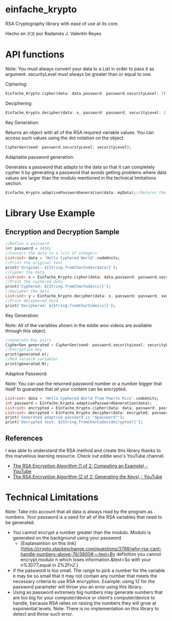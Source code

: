 # einfache_krypto

RSA Cryptography library with ease of use at its core.

Hecho en 🇵🇷 por Radamés J. Valentín Reyes

# API functions

Note: You must always convert your data to a List<int> in order to pass it as argument. securityLevel must always be greater than or equal to one. 

Ciphering:
~~~dart
Einfache_Krypto.cipher(data: data,password: password,securityLevel: 2);
~~~
Deciphering:
~~~dart
Einfache_Krypto.decipher(data: x, password: password, securityLevel: 2);
~~~
Key Generation:

Returns an object with all of the RSA required variable values. You can access such values using the dot notation on the object.

~~~dart
CipherGen(seed: password,securityLevel: securityLevel);
~~~
Adaptable password generation:

Generates a password that adapts to the data so that it can completely cypher it by generating a password that avoids getting problems where data values are larger than the modulo mentioned in the technical limitations section.

~~~dart
Einfache_Krypto.adaptivePasswordGeneration(data: myData);//Returns the password as an int
~~~
# Library Use Example

## Encryption and Decryption Sample

~~~dart
//Define a password
int password = 2434;
//Convert the data to a list of integers
List<int> data = 'Hello Cyphered World'.codeUnits;
//Print the original text
print('Original: ${String.fromCharCodes(data)}');
//Cypher the data
List<int> x = Einfache_Krypto.cipher(data: data,password: password,securityLevel: 2);
//Print the cyphered data
print('Cyphered: ${String.fromCharCodes(x)}');
//Decipher the data
List<int> y = Einfache_Krypto.decipher(data: x, password: password, securityLevel: 2);
//Print decyphered data
print('Deciphered: ${String.fromCharCodes(y)}');
~~~

Key Generation:

Note: All of the variables shown in the eddie woo videos are available through this object.

~~~dart
//Generate Key pairs
CipherGen generated = CipherGen(seed: password,securityLevel: securityLevel);
//Encryption key
print(generated.e);
//Mod value(N variable)
print(generated.N);
~~~
Adaptive Password:

Note: You can use the returned password number or a number bigger that itself to guarantee that all your content can be encrypted.

~~~dart
List<int> data = 'Hello Cyphered World from Puerto Rico'.codeUnits;
int password = Einfache_Krypto.adaptivePasswordGeneration(data);
List<int> encrypted = Einfache_Krypto.cipher(data: data, password: password, securityLevel: 2);
List<int> decrypted = Einfache_Krypto.decipher(data: encrypted, password: password, securityLevel: 2);
print('Generated adaptive password is "$password"');
print('Decrypted test: ${String.fromCharCodes(decrypted)}');
~~~

## References
I was able to understand the RSA method and create this library thanks to this marvelous learning resource. Check out eddie woo's YouTube channel.

- [The RSA Encryption Algorithm (1 of 2: Computing an Example) - YouTube](https://www.youtube.com/watch?v=4zahvcJ9glg)
- [The RSA Encryption Algorithm (2 of 2: Generating the Keys) - YouTube](https://www.youtube.com/watch?v=oOcTVTpUsPQ)

# Technical Limitations

Note: Take into account that all data is always read by the program as numbers. Your password is a seed for all of the RSA variables that need to be generated.

- You cannot encrypt a number greater than the modulo. Modulo is generated on the background using your password.
  - [Explanaintion on this link](https://crypto.stackexchange.com/questions/3798/why-rsa-cant-handle-numbers-above-76/3800#:~:text=By definition you cannot encrypt,modulo n which loses information.&text=So with your n%3D77,equal in Z%2FnZ.)
- If the password is too small. The range to pick a number for the variable e may be so small that it may not contain any  number that meets the necessary criteria to use RSA encryption. Example: using 12 for the password parameter will throw you an error using this library.
- Using as password extremely big  numbers may generate numbers that are too big for your computer/device or client's computer/device to handle, because RSA relies on raising the numbers they will grow at exponential levels. Note: There is no implementation on this library to detect and throw such error.

